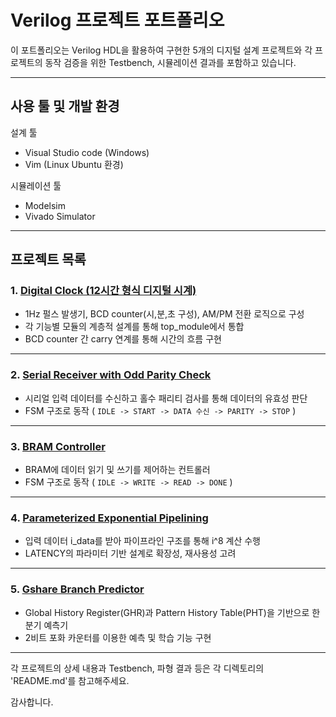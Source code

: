 # Verilog 프로젝트 포트폴리오
이 포트폴리오는 Verilog HDL을 활용하여 구현한 5개의 디지털 설계 프로젝트와 각 프로젝트의 동작 검증을 위한 Testbench, 시뮬레이션 결과를 포함하고 있습니다.

---

## 사용 툴 및 개발 환경
설계 툴 
- Visual Studio code (Windows)
- Vim (Linux Ubuntu 환경)

시뮬레이션 툴 
- Modelsim
- Vivado Simulator

---

## 프로젝트 목록
### 1. [**Digital Clock (12시간 형식 디지털 시계)**](./Project_01_Digital_Clock/README.md)  
- 1Hz 펄스 발생기, BCD counter(시,분,초 구성), AM/PM 전환 로직으로 구성
- 각 기능별 모듈의 계층적 설계를 통해 top_module에서 통합
- BCD counter 간 carry 연계를 통해 시간의 흐름 구현

---

### 2. [**Serial Receiver with Odd Parity Check**](./Project_02_Serial_Rx_Parity/README.md)  
- 시리얼 입력 데이터를 수신하고 홀수 패리티 검사를 통해 데이터의 유효성 판단
- FSM 구조로 동작 ( `IDLE -> START -> DATA 수신 -> PARITY -> STOP` )

---

### 3. [**BRAM Controller**](./Project_03_BRAM_Controller/README.md)  
- BRAM에 데이터 읽기 및 쓰기를 제어하는 컨트롤러
- FSM 구조로 동작 ( `IDLE -> WRITE -> READ -> DONE` )

---

### 4. [**Parameterized Exponential Pipelining**](./Project_04_param_exp_pipe/README.md)  
- 입력 데이터 i_data를 받아 파이프라인 구조를 통해 i^8 계산 수행
- LATENCY의 파라미터 기반 설계로 확장성, 재사용성 고려

---

### 5. [**Gshare Branch Predictor**](./Project_05_Gshare_branch_predictor/README.md)  
- Global History Register(GHR)과 Pattern History Table(PHT)을 기반으로 한 분기 예측기
- 2비트 포화 카운터를 이용한 예측 및 학습 기능 구현

---

각 프로젝트의 상세 내용과 Testbench, 파형 결과 등은 각 디렉토리의 'README.md'를 참고해주세요.

감사합니다.
